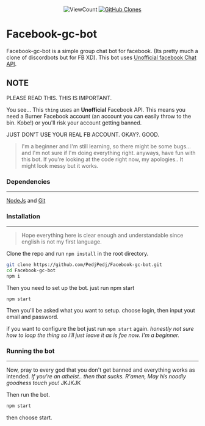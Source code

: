 <p align="center">
    <img alt="ViewCount" src="https://views.whatilearened.today/views/github/PedjPedj/Facebook-gc-bot-badge.svg">
    <a href="https://github.com/PedjPedj/Facebook-gc-bot"><img alt="GitHub Clones" src="https://img.shields.io/badge/dynamic/json?color=success&label=Clone&query=count&url=https://github.com/PedjPedj/Facebook-gc-bot/blob/main/clone.json?raw=True&logo=github"></a>
</p>

# Facebook-gc-bot

Facebook-gc-bot is a simple group chat bot for facebook. (Its pretty much a clone of discordbots but for FB XD).
This bot uses [Unofficial facebook Chat API](https://github.com/Schmavery/facebook-chat-api).

## NOTE

PLEASE READ THIS. THIS IS IMPORTANT.

You see... This `thing` uses an **Unofficial** Facebook API. This means you need a Burner Facebook account (an account you can easily throw to the bin. Kobe!) or you'll risk your account getting banned.

JUST DON'T USE YOUR REAL FB ACCOUNT. OKAY?. GOOD.

> I'm a beginner and I'm still learning, so there might be some bugs... and I'm not sure if I'm doing everything right. anyways, have fun with this bot. If you're looking at the code right now, my apologies.. It might look messy but it works.

### Dependencies

---

[NodeJs](https://nodejs.org/en/download/) and [Git](https://git-scm.com/downloads)

### Installation

---

> Hope everything here is clear enough and understandable since english is not my first language.

Clone the repo and run `npm install` in the root directory.

```bash
git clone https://github.com/PedjPedj/Facebook-gc-bot.git
cd Facebook-gc-bot
npm i
```

Then you need to set up the bot. just run npm start

```
npm start
```

Then you'll be asked what you want to setup.
choose login, then input yout email and password.

if you want to configure the bot just run `npm start` again.
_honestly not sure how to loop the thing so i'll just leave it as is foe now._
_I'm a beginner._

### Running the bot

---

Now, pray to every god that you don't get banned and everything works as intended.
_If you're an atheist.. then that sucks. R'amen, May his noodly goodness touch you!_ JKJKJK

Then run the bot.

```bash
npm start
```

then choose start.
